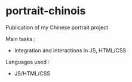 # portrait-chinois
Publication of my Chinese portrait project 

Main tasks :
- Integration and interactions in JS, HTML/CSS

Languages used :
- JS/HTML/CSS
